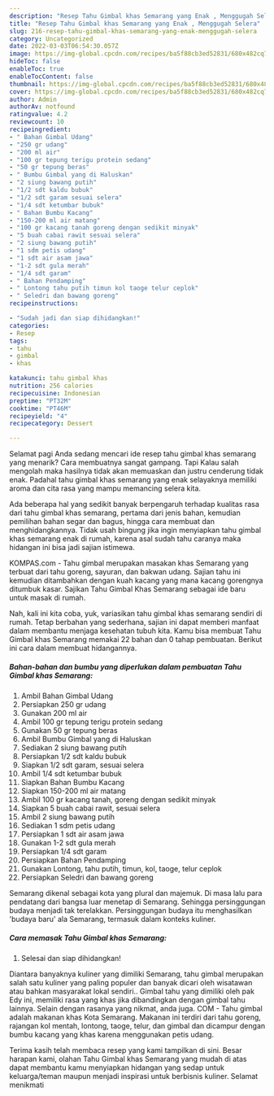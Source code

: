 ```yaml
---
description: "Resep Tahu Gimbal khas Semarang yang Enak , Menggugah Selera"
title: "Resep Tahu Gimbal khas Semarang yang Enak , Menggugah Selera"
slug: 216-resep-tahu-gimbal-khas-semarang-yang-enak-menggugah-selera
category: Uncategorized
date: 2022-03-03T06:54:30.057Z
image: https://img-global.cpcdn.com/recipes/ba5f88cb3ed52831/680x482cq70/tahu-gimbal-khas-semarang-foto-resep-utama.jpg
hideToc: false
enableToc: true
enableTocContent: false
thumbnail: https://img-global.cpcdn.com/recipes/ba5f88cb3ed52831/680x482cq70/tahu-gimbal-khas-semarang-foto-resep-utama.jpg
cover: https://img-global.cpcdn.com/recipes/ba5f88cb3ed52831/680x482cq70/tahu-gimbal-khas-semarang-foto-resep-utama.jpg
author: Admin
authorAv: notfound
ratingvalue: 4.2
reviewcount: 10
recipeingredient:
- " Bahan Gimbal Udang"
- "250 gr udang"
- "200 ml air"
- "100 gr tepung terigu protein sedang"
- "50 gr tepung beras"
- " Bumbu Gimbal yang di Haluskan"
- "2 siung bawang putih"
- "1/2 sdt kaldu bubuk"
- "1/2 sdt garam sesuai selera"
- "1/4 sdt ketumbar bubuk"
- " Bahan Bumbu Kacang"
- "150-200 ml air matang"
- "100 gr kacang tanah goreng dengan sedikit minyak"
- "5 buah cabai rawit sesuai selera"
- "2 siung bawang putih"
- "1 sdm petis udang"
- "1 sdt air asam jawa"
- "1-2 sdt gula merah"
- "1/4 sdt garam"
- " Bahan Pendamping"
- " Lontong tahu putih timun kol taoge telur ceplok"
- " Seledri dan bawang goreng"
recipeinstructions:

- "Sudah jadi dan siap dihidangkan!"
categories:
- Resep
tags:
- tahu
- gimbal
- khas

katakunci: tahu gimbal khas 
nutrition: 256 calories
recipecuisine: Indonesian
preptime: "PT32M"
cooktime: "PT46M"
recipeyield: "4"
recipecategory: Dessert

---
```



Selamat pagi Anda sedang mencari ide resep tahu gimbal khas semarang yang menarik? Cara membuatnya sangat gampang. Tapi Kalau salah mengolah maka hasilnya tidak akan memuaskan dan justru cenderung tidak enak. Padahal tahu gimbal khas semarang yang enak selayaknya memiliki aroma dan cita rasa yang mampu memancing selera kita.


Ada beberapa hal yang sedikit banyak berpengaruh terhadap kualitas rasa dari tahu gimbal khas semarang, pertama dari jenis bahan, kemudian pemilihan bahan segar dan bagus, hingga cara membuat dan menghidangkannya. Tidak usah bingung jika ingin menyiapkan tahu gimbal khas semarang enak di rumah, karena asal sudah tahu caranya maka hidangan ini bisa jadi sajian istimewa.

KOMPAS.com - Tahu gimbal merupakan masakan khas Semarang yang terbuat dari tahu goreng, sayuran, dan bakwan udang. Sajian tahu ini kemudian ditambahkan dengan kuah kacang yang mana kacang gorengnya ditumbuk kasar. Sajikan Tahu Gimbal Khas Semarang sebagai ide baru untuk masak di rumah.


Nah, kali ini kita coba, yuk, variasikan tahu gimbal khas semarang sendiri di rumah. Tetap berbahan yang sederhana, sajian ini dapat memberi manfaat dalam membantu menjaga kesehatan tubuh kita. Kamu bisa membuat Tahu Gimbal khas Semarang memakai 22 bahan dan 0 tahap pembuatan. Berikut ini cara dalam membuat hidangannya.

<!--inarticleads1-->

##### Bahan-bahan dan bumbu yang diperlukan dalam pembuatan Tahu Gimbal khas Semarang:

1. Ambil  Bahan Gimbal Udang
1. Persiapkan 250 gr udang
1. Gunakan 200 ml air
1. Ambil 100 gr tepung terigu protein sedang
1. Gunakan 50 gr tepung beras
1. Ambil  Bumbu Gimbal yang di Haluskan
1. Sediakan 2 siung bawang putih
1. Persiapkan 1/2 sdt kaldu bubuk
1. Siapkan 1/2 sdt garam, sesuai selera
1. Ambil 1/4 sdt ketumbar bubuk
1. Siapkan  Bahan Bumbu Kacang
1. Siapkan 150-200 ml air matang
1. Ambil 100 gr kacang tanah, goreng dengan sedikit minyak
1. Siapkan 5 buah cabai rawit, sesuai selera
1. Ambil 2 siung bawang putih
1. Sediakan 1 sdm petis udang
1. Persiapkan 1 sdt air asam jawa
1. Gunakan 1-2 sdt gula merah
1. Persiapkan 1/4 sdt garam
1. Persiapkan  Bahan Pendamping
1. Gunakan  Lontong, tahu putih, timun, kol, taoge, telur ceplok
1. Persiapkan  Seledri dan bawang goreng


Semarang dikenal sebagai kota yang plural dan majemuk. Di masa lalu para pendatang dari bangsa luar menetap di Semarang. Sehingga persinggungan budaya menjadi tak terelakkan. Persinggungan budaya itu menghasilkan &#39;budaya baru&#39; ala Semarang, termasuk dalam konteks kuliner. 

<!--inarticleads2-->

##### Cara memasak Tahu Gimbal khas Semarang:


1. Selesai dan siap dihidangkan!

Diantara banyaknya kuliner yang dimiliki Semarang, tahu gimbal merupakan salah satu kuliner yang paling populer dan banyak dicari oleh wisatawan atau bahkan masyarakat lokal sendiri.. Gimbal tahu yang dimiliki oleh pak Edy ini, memiliki rasa yang khas jika dibandingkan dengan gimbal tahu lainnya. Selain dengan rasanya yang nikmat, anda juga. COM - Tahu gimbal adalah makanan khas Kota Semarang. Makanan ini terdiri dari tahu goreng, rajangan kol mentah, lontong, taoge, telur, dan gimbal dan dicampur dengan bumbu kacang yang khas karena menggunakan petis udang. 

Terima kasih telah membaca resep yang kami tampilkan di sini. Besar harapan kami, olahan Tahu Gimbal khas Semarang yang mudah di atas dapat membantu kamu menyiapkan hidangan yang sedap untuk keluarga/teman maupun menjadi inspirasi untuk berbisnis kuliner. Selamat menikmati
